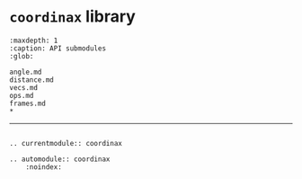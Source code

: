 # `coordinax` library

```{toctree}
:maxdepth: 1
:caption: API submodules
:glob:

angle.md
distance.md
vecs.md
ops.md
frames.md
*
```

---

```{eval-rst}

.. currentmodule:: coordinax

.. automodule:: coordinax
    :noindex:

```
